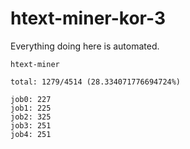 # htext-miner-kor-3

Everything doing here is automated.

```
htext-miner

total: 1279/4514 (28.334071776694724%)

job0: 227
job1: 225
job2: 325
job3: 251
job4: 251
```